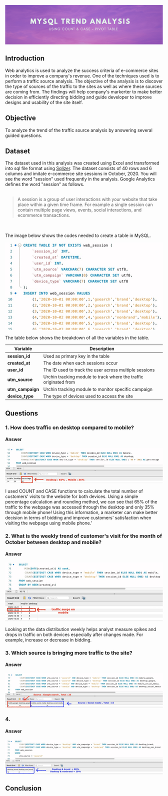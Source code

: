 ![Banner](https://github.com/Hafizah/Trend-Analysis-using-MySQL/blob/main/Images/banner.png)
## Introduction
Web analytics is used to analyze the success criteria of e-commerce sites in order to improve a company's revenue. One of the techniques used is to perform a traffic source analysis. The objective of the analysis is to discover the type of sources of the traffic to the sites as well as where these sources are coming from. The findings will help company's markerter to make better decision in efficiently directing bidding and guide developer to improve designs and usability of the site itself.

## Objective
To analyze the trend of the traffic source analysis by answering several guided questions.

## Dataset
The dataset used in this analysis was created using Excel and transformed into sql file format using [Sqlizer](https://sqlizer.io). The dataset consists of 40 rows and 6 columns and imitate e-commerce site sessions in October, 2020. You will see the word "session" used frequently in the analysis. Google Analytics defines the word "session" as follows.
<br>
<br>

> A session is a group of user interactions with your website that take place within a given time frame. For example a single session can contain multiple page views, events, social interactions, and ecommerce transactions.

<br>
<br>
The image below shows the codes needed to create a table in MySQL.
<br>

![table_creation](https://github.com/Hafizah/Trend-Analysis-using-MySQL/blob/main/Images/table%20creation.jpg)



The table below shows the breakdown of all the variables in the table.

Variable | Description
---- | -------
**session_id** | Used as primary key in the table
**created_at** | The date when each sessions occur
**user_id** | The ID used to track the user across multiple sessions
**utm_source** | Urchin tracking module to track where the traffic originated from 
**utm_campaign** | Urchin tracking module to monitor specific campaign
**device_type** | The type of devices used to access the site

## Questions
### 1.  How does traffic on desktop compared to mobile?

#### Answer
![Banner](https://github.com/Hafizah/Trend-Analysis-using-MySQL/blob/main/Images/total%20in%20percentage.jpg)

I used COUNT and CASE functions to calculate the total number of customers' visits to the website for both devices. Using a simple percentage calculation and rounding method, we can see that 65% of the traffic to the webpage was accessed through the desktop and only 35% through mobile phone! Using this information, a marketer can make better decision in terms of bidding and improve customers' satisfaction when visiting the webpage using mobile phone.'


### 2.  What is the weekly trend of customer's visit for the month of October between desktop and mobile?

#### Answer
![traffic surge](https://github.com/Hafizah/Trend-Analysis-using-MySQL/blob/main/Images/traffic%20surge%20.jpg)

Looking at the data distribution weekly helps analyst measure spikes and drops in traffic on both devices especially after changes made. For example, increase or decrease in bidding.


### 3. Which source is bringing more traffic to the site?

#### Answer
![Banner](https://github.com/Hafizah/Trend-Analysis-using-MySQL/blob/main/Images/Traffic%20source.jpg)

### 4. 

#### Answer
![Banner](https://github.com/Hafizah/Trend-Analysis-using-MySQL/blob/main/Images/brand%20non.jpg)

## Conclusion




